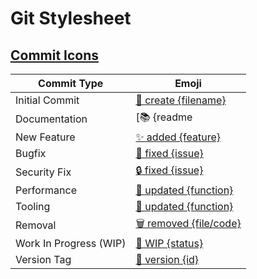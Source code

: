 # Git Stylesheet

## [Commit Icons](https://github.com/dannyfritz/commit-message-emoji)
Commit Type | Emoji
----------  | -----
Initial Commit | [🎉 create {filename}](http://emojipedia.org/party-popper/)
Documentation | [📚 {readme | license type}](http://emojipedia.org/books/)
New Feature | [✨ added {feature}](http://emojipedia.org/sparkles/)
Bugfix | [🐛 fixed {issue}](http://emojipedia.org/bug/)
Security Fix | [🔒 fixed {issue}](https://emojipedia.org/lock/)
Performance | [🐎 updated {function}](http://emojipedia.org/horse/)
Tooling | [🔧 updated {function}](http://emojipedia.org/wrench/)
Removal | [🗑️ removed {file/code}](http://emojipedia.org/wastebasket/)
Work In Progress (WIP) | [🚧 WIP {status}](http://emojipedia.org/construction-sign/)
Version Tag | [🔖 version {id}](http://emojipedia.org/bookmark/)

